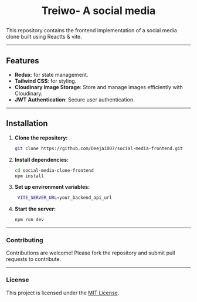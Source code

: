 # <p align="center">Treiwo- A social media </p>

This repository contains the frontend implementation of a social media clone built using Reactts & vite.

---

## Features

- **Redux**: for state management.
- **Tailwind CSS**: for styling.
- **Cloudinary Image Storage**: Store and manage images efficiently with Cloudinary.
- **JWT Authentication**: Secure user authentication.

---

## Installation

1. **Clone the repository:**

   ```bash
   git clone https://github.com/Deejai007/social-media-frontend.git
   ```

2. **Install dependencies:**

   ```bash
   cd social-media-clone-frontend
   npm install

   ```

3. **Set up environment variables:**

   ```bash
    VITE_SERVER_URL=your_backend_api_url

   ```

4. **Start the server:**
   ```bash
   npm run dev
   ```

---

### Contributing

Contributions are welcome! Please fork the repository and submit pull requests to contribute.

---

### License

This project is licensed under the [MIT License](LICENSE).
